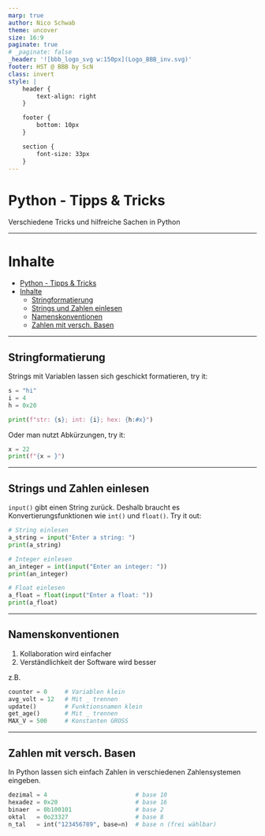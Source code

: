```yaml
---
marp: true
author: Nico Schwab
theme: uncover
size: 16:9
paginate: true
# _paginate: false
_header: '![bbb_logo_svg w:150px](Logo_BBB_inv.svg)'
footer: HST @ BBB by ScN
class: invert
style: |
    header {
        text-align: right
    }

    footer {
        bottom: 10px
    }

    section {
        font-size: 33px
    }
---
```


# Python - Tipps & Tricks
Verschiedene Tricks und hilfreiche Sachen in Python

---

# Inhalte
- [Python - Tipps & Tricks](#python---tipps--tricks)
- [Inhalte](#inhalte)
  - [Stringformatierung](#stringformatierung)
  - [Strings und Zahlen einlesen](#strings-und-zahlen-einlesen)
  - [Namenskonventionen](#namenskonventionen)
  - [Zahlen mit versch. Basen](#zahlen-mit-versch-basen)
  
---

## Stringformatierung
Strings mit Variablen lassen sich geschickt formatieren, try it:
```python
s = "hi"
i = 4
h = 0x20

print(f"str: {s}; int: {i}; hex: {h:#x}")
```
Oder man nutzt Abkürzungen, try it:
```python
x = 22
print(f"{x = }")
```

---

## Strings und Zahlen einlesen
`input()` gibt einen String zurück. Deshalb braucht es Konvertierungsfunktionen wie `int()` und `float()`.
Try it out:
```python
# String einlesen
a_string = input("Enter a string: ")
print(a_string)

# Integer einlesen
an_integer = int(input("Enter an integer: "))
print(an_integer)

# Float einlesen
a_float = float(input("Enter a float: "))
print(a_float)
```

---

## Namenskonventionen
1. Kollaboration wird einfacher
2. Verständlichkeit der Software wird besser

z.B.
```python
counter = 0     # Variablen klein
avg_volt = 12   # Mit _ trennen
update()        # Funktionsnamen klein
get_age()       # Mit _ trennen
MAX_V = 500     # Konstanten GROSS
```

---

## Zahlen mit versch. Basen
In Python lassen sich einfach Zahlen in verschiedenen Zahlensystemen eingeben.
```python
dezimal = 4                         # base 10
hexadez = 0x20                      # base 16
binaer  = 0b100101                  # base 2
oktal   = 0o23327                   # base 8
n_tal   = int("123456789", base=n)  # base n (frei wählbar)
```